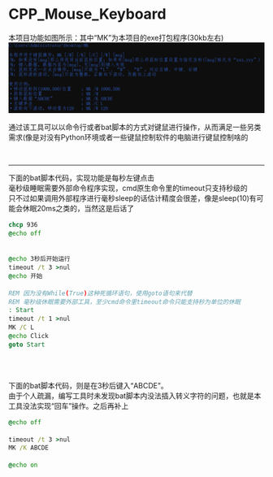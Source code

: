 # CPP_Mouse_Keyboard

本项目功能如图所示：其中“MK”为本项目的exe打包程序(30kb左右)
![工具运行截图](https://github.com/Ls-Jan/CPP_Mouse_Keyboard/blob/main/%E7%A8%8B%E5%BA%8F%E8%BF%90%E8%A1%8C%E6%88%AA%E5%9B%BE.png)

通过该工具可以以命令行或者bat脚本的方式对键鼠进行操作，从而满足一些另类需求(像是对没有Python环境或者一些键鼠控制软件的电脑进行键鼠控制啥的

<br>

***

下面的bat脚本代码，实现功能是每秒左键点击<br>
毫秒级睡眠需要外部命令程序实现，cmd原生命令里的timeout只支持秒级的<br>
只不过如果调用外部程序进行毫秒sleep的话估计精度会很差，像是sleep(10)有可能会休眠20ms之类的，当然这是后话了



```bat
chcp 936
@echo off


@echo 3秒后开始运行
timeout /t 3 >nul
@echo 开始

REM 因为没有While(True)这种死循环语句，使用goto语句来代替
REM 毫秒级休眠需要外部工具，至少cmd命令里timeout命令只能支持秒为单位的休眠
: Start
timeout /t 1 >nul
MK /C L
@echo Click
goto Start 
```

<br>
<br>

下面的bat脚本代码，则是在3秒后键入“ABCDE”。<br>
由于个人疏漏，编写工具时未发现bat脚本内没法插入转义字符的问题，也就是本工具没法实现“回车”操作。之后再补上

```bat
@echo off

timeout /t 3 >nul
MK /K ABCDE

@echo on
```
